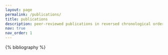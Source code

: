 ```yaml
---
layout: page
permalink: /publications/
title: publications
description: peer-reviewed publications in reversed chronological order. 
nav: true
nav_order: 1
---
```


<!-- _pages/publications.md -->
<div class="publications">

{% bibliography %}

</div>
